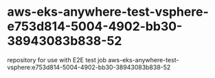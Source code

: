 # aws-eks-anywhere-test-vsphere-e753d814-5004-4902-bb30-38943083b838-52
repository for use with E2E test job aws-eks-anywhere-test-vsphere:e753d814-5004-4902-bb30-38943083b838-52
